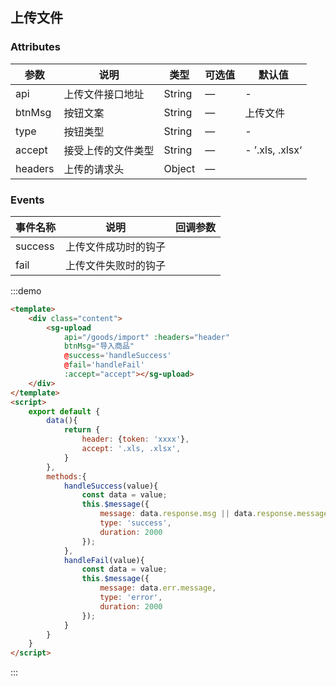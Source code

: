 ## 上传文件

### Attributes

| 参数          | 说明                                                                    | 类型     | 可选值          | 默认值   |
| ------------- | ----------------------------------------------------------------------- | -------- | --------------- | -------- |
| api           | 上传文件接口地址                                                        | String   | —               | -        |
| btnMsg        | 按钮文案                                                                | String   | —               | 上传文件 |
| type          | 按钮类型                                                                | String   | —               | -        |
| accept        | 接受上传的文件类型                                                      | String   | —  | -     ’.xls, .xlsx‘   |
| headers      | 上传的请求头                                                                | Object   | —               |      |

### Events

| 事件名称 | 说明                 | 回调参数 |
| -------- | -------------------- | -------- |
| success  | 上传文件成功时的钩子 |          |
| fail     | 上传文件失败时的钩子 |          |

:::demo

```html
<template>
    <div class="content">
        <sg-upload
            api="/goods/import" :headers="header"
            btnMsg="导入商品"
            @success='handleSuccess'
            @fail='handleFail'
            :accept="accept"></sg-upload>
    </div>
</template>
<script>
    export default {
        data(){
            return {
                header: {token: 'xxxx'},
                accept: '.xls, .xlsx',
            }
        },
        methods:{
            handleSuccess(value){
                const data = value;
                this.$message({
                    message: data.response.msg || data.response.message,
                    type: 'success',
                    duration: 2000
                });
            },
            handleFail(value){
                const data = value;
                this.$message({
                    message: data.err.message,
                    type: 'error',
                    duration: 2000
                });
            }
        }
    }
</script>
```

:::
